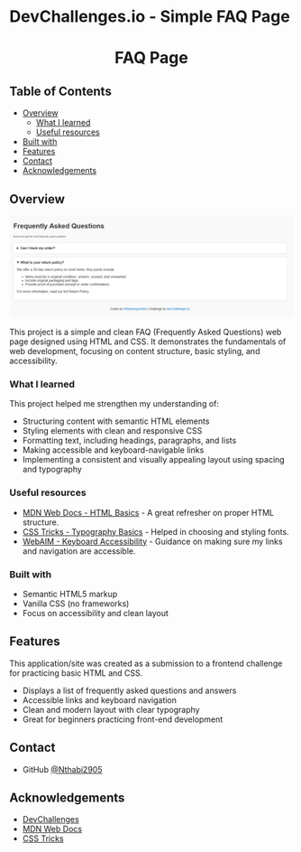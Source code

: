 # DevChallenges.io - Simple FAQ Page

<h1 align="center">FAQ Page</h1>

## Table of Contents

- [Overview](#overview)
  - [What I learned](#what-i-learned)
  - [Useful resources](#useful-resources)
- [Built with](#built-with)
- [Features](#features)
- [Contact](#contact)
- [Acknowledgements](#acknowledgements)

## Overview

![screenshot](FAQ.png)

This project is a simple and clean FAQ (Frequently Asked Questions) web page designed using HTML and CSS. It demonstrates the fundamentals of web development, focusing on content structure, basic styling, and accessibility.

### What I learned

This project helped me strengthen my understanding of:

- Structuring content with semantic HTML elements
- Styling elements with clean and responsive CSS
- Formatting text, including headings, paragraphs, and lists
- Making accessible and keyboard-navigable links
- Implementing a consistent and visually appealing layout using spacing and typography

### Useful resources

- [MDN Web Docs - HTML Basics](https://developer.mozilla.org/en-US/docs/Learn/Getting_started_with_the_web/HTML_basics) - A great refresher on proper HTML structure.
- [CSS Tricks - Typography Basics](https://css-tricks.com/snippets/css/using-font-face/) - Helped in choosing and styling fonts.
- [WebAIM - Keyboard Accessibility](https://webaim.org/techniques/keyboard/) - Guidance on making sure my links and navigation are accessible.

### Built with

- Semantic HTML5 markup
- Vanilla CSS (no frameworks)
- Focus on accessibility and clean layout

## Features

This application/site was created as a submission to a frontend challenge for practicing basic HTML and CSS.

- Displays a list of frequently asked questions and answers
- Accessible links and keyboard navigation
- Clean and modern layout with clear typography
- Great for beginners practicing front-end development

## Contact

- GitHub [@Nthabi2905](https://github.com/Nthabi2905)

## Acknowledgements

- [DevChallenges](https://devchallenges.io/)
- [MDN Web Docs](https://developer.mozilla.org/)
- [CSS Tricks](https://css-tricks.com/)
